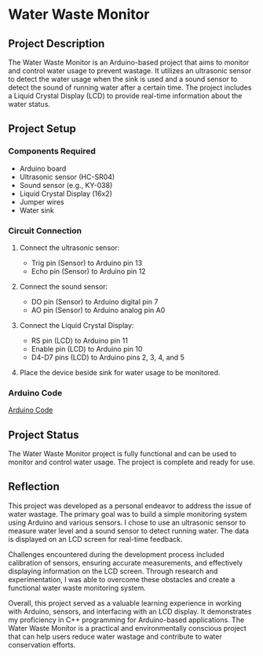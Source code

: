 # Water Waste Monitor

## Project Description

The Water Waste Monitor is an Arduino-based project that aims to monitor and control water usage to prevent wastage. It utilizes an ultrasonic sensor to detect the water usage when the sink is used and a sound sensor to detect the sound of running water after a certain time. The project includes a Liquid Crystal Display (LCD) to provide real-time information about the water status.

## Project Setup

### Components Required

- Arduino board
- Ultrasonic sensor (HC-SR04)
- Sound sensor (e.g., KY-038)
- Liquid Crystal Display (16x2)
- Jumper wires
- Water sink

### Circuit Connection

1. Connect the ultrasonic sensor:
   - Trig pin (Sensor) to Arduino pin 13
   - Echo pin (Sensor) to Arduino pin 12

2. Connect the sound sensor:
   - DO pin (Sensor) to Arduino digital pin 7
   - AO pin (Sensor) to Arduino analog pin A0

3. Connect the Liquid Crystal Display:
   - RS pin (LCD) to Arduino pin 11
   - Enable pin (LCD) to Arduino pin 10
   - D4-D7 pins (LCD) to Arduino pins 2, 3, 4, and 5

4. Place the device beside sink for water usage to be monitored.

### Arduino Code

[Arduino Code](https://github.com/akarshsinghal/Water-Waste-Monitor/blob/main/SystemCode.cpp)

## Project Status

The Water Waste Monitor project is fully functional and can be used to monitor and control water usage. The project is complete and ready for use.

## Reflection

This project was developed as a personal endeavor to address the issue of water wastage. The primary goal was to build a simple monitoring system using Arduino and various sensors. I chose to use an ultrasonic sensor to measure water level and a sound sensor to detect running water. The data is displayed on an LCD screen for real-time feedback.

Challenges encountered during the development process included calibration of sensors, ensuring accurate measurements, and effectively displaying information on the LCD screen. Through research and experimentation, I was able to overcome these obstacles and create a functional water waste monitoring system.

Overall, this project served as a valuable learning experience in working with Arduino, sensors, and interfacing with an LCD display. It demonstrates my proficiency in C++ programming for Arduino-based applications. The Water Waste Monitor is a practical and environmentally conscious project that can help users reduce water wastage and contribute to water conservation efforts.
